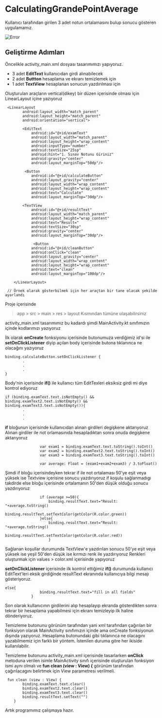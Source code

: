 # CalculatingGrandePointAverage

Kullanıcı tarafından girilen 3 adet notun ortalamasını bulup sonucu gösteren uygulamamız.

![Error](https://is1-ssl.mzstatic.com/image/thumb/Purple123/v4/62/6f/ca/626fca43-33f6-27b9-39a1-685715fcd1bd/source/256x256bb.jpg)


## Geliştirme Adımları

Öncelikle activity_main.xml dosyası tasarımımızı yapıyoruz.


- 3 adet **EditText** kullanıcıdan girdi alınabilecek 
- 2 adet **Buttton** hesaplama ve ekranı temizlemek için
- 1 adet **TextView** hesaplanan sonucun yazdırılması için

Oluşturulan araçların vertical(dikey) bir düzen içerisinde olması için LinearLayout içine yazıyoruz


```
 <LinearLayout
        android:layout_width="match_parent"
        android:layout_height="match_parent"
        android:orientation="vertical">

        <EditText
            android:id="@+id/examText"
            android:layout_width="match_parent"
            android:layout_height="wrap_content"
            android:inputType="number"
            android:textSize="25sp"
            android:hint="1. Sınav Notunu Giriniz"
            android:gravity="center"
            android:layout_marginTop="50dp"/>

         <Button
            android:id="@+id/calculateButton"
            android:layout_gravity="center"
            android:layout_width="wrap_content"
            android:layout_height="wrap_content"
            android:text="Calculate"
            android:layout_marginTop="30dp"/>

        <TextView
            android:id="@+id/resultText"
            android:layout_width="match_parent"
            android:layout_height="wrap_content"
            android:text="Result="
            android:textSize="30sp"
            android:gravity="center"
            android:layout_marginTop="30dp"/>
            
             <Button
            android:id="@+id/cleanButton"
            android:onClick="clean"
            android:layout_gravity="center"
            android:layout_width="wrap_content"
            android:layout_height="wrap_content"
            android:text="clean"
            android:layout_marginTop="100dp"/>

    </LinearLayout>

 // Örnek olarak gösterbilmek için her araçtan bir tane olacak şekilde ayarlandı
```
Proje içerisinde 
>app > src > main > res > layout 
Kısmından tümüne ulaşabilirsiniz

activity_main.xml tasarımımız bu kadardı şimdi MainActivity.kt sınıfımızın içinde kodlarımızı yazıyoruz

İlk olarak **onCreate** fonksiyonu içerisinde butonumuza verdiğimiz id'si ile **setOnClickListener** diyip açılan body içerisinde butona tıklanınca ne olacağını yazıyoruz
```
binding.calculateButton.setOnClickListener {
        .
        .
        .
}
```
Body'nin içerisinde **if()**  ile kullanıcı tüm EditTexleri eksiksiz girdi mi diye kontrol ediyoruz

```
if (binding.examText.text.isNotEmpty() && binding.examText2.text.isNotEmpty() && binding.examText3.text.isNotEmpty()){
        .
        .
        .        
```

**if** bloğunun içerisinde kullanıcıdan alınan girdileri degişkene aktarıyoruz
Alınan girdiler ile not orlamasınıda hesapladıktan sonra onuda degişkene aktarıyoruz
```
                var exam1 = binding.examText.text.toString().toInt()
                var exam2 = binding.examText2.text.toString().toInt()
                var exam3 = binding.examText3.text.toString().toInt()

                var average: Float = (exam1+exam2+exam3) / 3.toFloat()
```

Şimdi if bloğu içerisindeyken tekrar if ile not ortalaması 50'ye eşit veya yüksek ise Textview içerisine sonucu yazdırıyoruz
if koşulu sağlanmadıgı takdirde else bloğu içerisinde ortalamanın 50'den düşük olduğu sonucu yazdırıyoruz
```
                if (average >=50){
                    binding.resultText.text="Result: "+average.toString()
                    binding.resultText.setTextColor(getColor(R.color.green))
                }else{
                    binding.resultText.text="Result: "+average.toString()
                    binding.resultText.setTextColor(getColor(R.color.red))
                    }
```

Sağlanan koşullar durumunda TextView'e yazdırılan sonucu 50'ye eşit veya yüksek ise yeşil 50'den düşük ise kırmızı renk ile yazdırıyoruz
Renkleri oluşturmak için values > color.xml  içerisinde yapıyoruz

**setOnClickListener** içerisinde ilk kontrol ettiğimiz **if()** durumunda kullanıcı EditText'leri eksik girdiğinde resultText ekranında kullanıcıya bilgi mesajı gösteriyoruz.
```
else{
                binding.resultText.text="fill in all fields"
            }
```

Son olarak kullanıcının girdilerini alıp hesaplayıp ekranda gösterdikten sonra tekrar bir hesaplama yapabilmesi için ekranı temizleyip ilk haline dönderiyoruz.

Temizleme butonunu görünüm tarafından yani xml tarafından çağırılan bir fonksiyon olarak MainActivity sınıfımızın içinde ama onCreate fonksiyonun dışında yazıyoruz. Hesaplama butonundaki gibi tıklanınca ne olacagını yazabilmemiz için farklı bir yöntem. İstenilen duruma göre her ikiside kullanılabilir.

Temizleme butonunu activity_main.xml içerisinde tasarlarken **onClick** metoduna verilen isimle MainActivity sınıfı içerisinde oluşturulan fonksiyon ismi aynı olmalı ve **fun clean (view : View) {** görünüm tarafından çağırılacagını belirtmek için View parametresi verilmeli.
```
 fun clean (view : View) {
        binding.examText.text.clear()
        binding.examText2.text.clear()
        binding.examText3.text.clear()
        binding.resultText.setText("")
    }
```
Artık programımız çalışmaya hazır.


